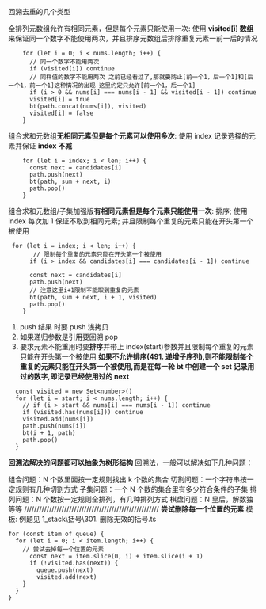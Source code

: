 回溯去重的几个类型

全排列元数组允许有相同元素，但是每个元素只能使用一次:
使用 **visited[i] 数组**来保证同一个数字不能使用两次，并且排序元数组后排除重复元素一前一后的情况

```JS
    for (let i = 0; i < nums.length; i++) {
      // 同一个数字不能用两次
      if (visited[i]) continue
      // 同样值的数字不能用两次 之前已经看过了,那就要防止[前一个1，后一个1]和[后一个1，前一个1]这种情况的出现 这里约定只允许[前一个1，后一个1]
      if (i > 0 && nums[i] === nums[i - 1] && visited[i - 1]) continue
      visited[i] = true
      bt(path.concat(nums[i]), visited)
      visited[i] = false
    }
```

组合求和元数组**无相同元素但是每个元素可以使用多次**:
使用 index 记录选择的元素并保证 **index 不减**

```JS
    for (let i = index; i < len; i++) {
      const next = candidates[i]
      path.push(next)
      bt(path, sum + next, i)
      path.pop()
    }
```

组合求和元数组/子集加强版**有相同元素但是每个元素只能使用一次**:
排序;
使用 index 每次加 1 保证不取到相同元素;
并且限制每个重复的元素只能在开头第一个被使用

```JS
 for (let i = index; i < len; i++) {
       // 限制每个重复的元素只能在开头第一个被使用
      if (i > index && candidates[i] === candidates[i - 1]) continue

      const next = candidates[i]
      path.push(next)
      // 注意这里i+1限制不能取到重复的元素
      bt(path, sum + next, i + 1, visited)
      path.pop()
    }
```

1. push 结果 时要 push 浅拷贝
2. 如果递归参数是引用要回溯 pop
3. 要求元素不能重用时要**排序**并带上 index(start)参数并且限制每个重复的元素只能在开头第一个被使用
   **如果不允许排序(491. 递增子序列),则不能限制每个重复的元素只能在开头第一个被使用,而是在每一轮 bt 中创建一个 set 记录用过的数字,即记录已经使用过的 next**

```JS
  const visited = new Set<number>()
  for (let i = start; i < nums.length; i++) {
    // if (i > start && nums[i] === nums[i - 1]) continue
    if (visited.has(nums[i])) continue
    visited.add(nums[i])
    path.push(nums[i])
    bt(i + 1, path)
    path.pop()
  }
```

**回溯法解决的问题都可以抽象为树形结构**
回溯法，一般可以解决如下几种问题：

组合问题：N 个数里面按一定规则找出 k 个数的集合
切割问题：一个字符串按一定规则有几种切割方式
子集问题：一个 N 个数的集合里有多少符合条件的子集
排列问题：N 个数按一定规则全排列，有几种排列方式
棋盘问题：N 皇后，解数独等等
//////////////////////////////////////////////////////
**尝试删除每一个位置的元素** 模板:
例题见 1_stack\括号\301. 删除无效的括号.ts

```JS
for (const item of queue) {
  for (let i = 0; i < item.length; i++) {
    // 尝试去掉每一个位置的元素
      const next = item.slice(0, i) + item.slice(i + 1)
      if (!visited.has(next)) {
        queue.push(next)
        visited.add(next)
    }
  }
}

```
